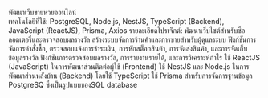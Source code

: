 พัฒนาเว็บขายหวยออนไลน์  
เทคโนโลยีที่ใช้: PostgreSQL, Node.js, NestJS, TypeScript (Backend), JavaScript (ReactJS), Prisma, Axios
รายละเอียดโปรเจ็กต์:
พัฒนาเว็บไซต์สำหรับซื้อลอตเตอรี่และตรวจสอบผลรางวัล
สร้างระบบจัดการร้านค้าและการขายสำหรับผู้ดูแลระบบ
ฟังก์ชันการจัดการคำสั่งซื้อ, ตรวจสอบแจ้งการชำระเงิน,  การหักสต็อกสินค้า, การจัดส่งสินค้า, และการจัดเก็บข้อมูลรางวัล
ฟังก์ชันการตรวจสอบผลรางวัล, การรายงานรายได้, และการวิเคราะห์กำไร
ใช้ ReactJS (JavaScript) ในการพัฒนาส่วนติดต่อผู้ใช้ (Frontend) 
ใช้ NestJS และ Node.js ในการพัฒนาส่วนหลังบ้าน (Backend) โดยใช้ TypeScript
ใช้ Prisma สำหรับการจัดการฐานข้อมูล PostgreSQ ซึ่งเป็นรูปแบบของSQL database
